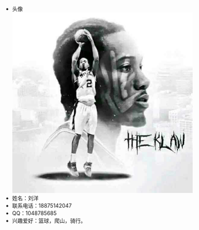   * 头像
	<br/>![](/First_Term/Liuyang/p.jpg)
  * 姓名：刘洋
  * 联系电话：18875142047
  * QQ：1048785685
  * 兴趣爱好：篮球，爬山，骑行。